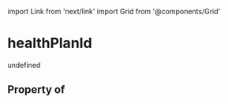 import Link from 'next/link'
import Grid from '@components/Grid'

# healthPlanId

undefined

## Property of



